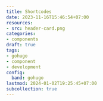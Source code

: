 ```yaml
---
title: Shortcodes
date: 2023-11-16T15:46:54+07:00
resources:
- src: header-card.png
categories:
- components
draft: true
tags:
- gohugo
- component
- development
config:
  band: gohugo
lastmod: 2024-01-02T19:25:45+07:00
subcollection: true
---
```

